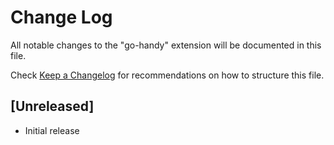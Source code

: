 # Change Log

All notable changes to the "go-handy" extension will be documented in this file.

Check [Keep a Changelog](http://keepachangelog.com/) for recommendations on how to structure this file.

## [Unreleased]

- Initial release